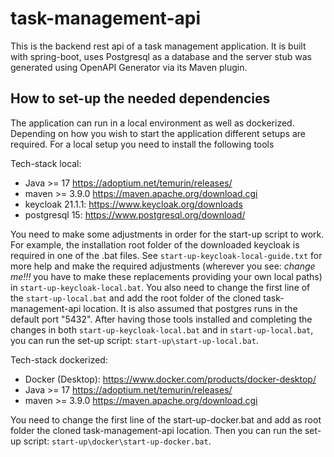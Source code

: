 # task-management-api

This is the backend rest api of a task management application.
It is built with spring-boot, uses Postgresql as a database and the
server stub was generated using OpenAPI Generator via its Maven plugin.

## How to set-up the needed dependencies

The application can run in a local environment as well as dockerized.
Depending on how you wish to start the application different setups are required.
For a local setup you need to install the following tools

Tech-stack local:
- Java >= 17 https://adoptium.net/temurin/releases/
- maven >= 3.9.0 https://maven.apache.org/download.cgi
- keycloak 21.1.1: https://www.keycloak.org/downloads
- postgresql 15: https://www.postgresql.org/download/

You need to make some adjustments in order for the start-up script to work.
For example, the installation root folder of the downloaded keycloak is required in one of the .bat files.
See `start-up-keycloak-local-guide.txt` for more help and make the required adjustments (wherever you see: *change me!!!* you have to
make these replacements providing your own local paths) in `start-up-keycloak-local.bat`.
You also need to change the first line of the `start-up-local.bat` and add the root folder of the cloned
task-management-api location.
It is also assumed that postgres runs in the default port "5432".
After having those tools installed and completing the changes in both `start-up-keycloak-local.bat`
and in `start-up-local.bat`, you can run the set-up script:
`start-up\start-up-local.bat`.

Tech-stack dockerized:
- Docker (Desktop): https://www.docker.com/products/docker-desktop/
- Java >= 17 https://adoptium.net/temurin/releases/
- maven >= 3.9.0 https://maven.apache.org/download.cgi

You need to change the first line of the start-up-docker.bat and add as root folder the cloned
task-management-api location. Then you can run the set-up script:  `start-up\docker\start-up-docker.bat`.
